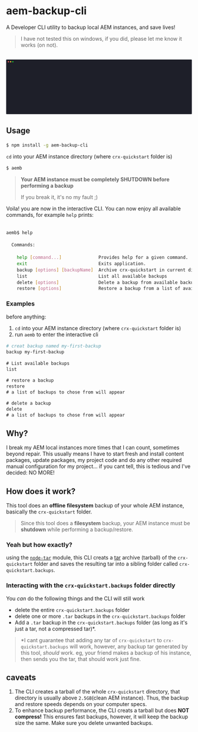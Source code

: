 # aem-backup-cli
A Developer CLI utility to backup local AEM instances, and save lives!

> I have not tested this on windows, if you did, please let me know it works (on not).

<p align="center">
  <br>
  <img src="screenshot.svg">
  <br>
</p>

## Usage

```bash
$ npm install -g aem-backup-cli
```
`cd` into your AEM instance directory (where `crx-quickstart` folder is)

```bash
$ aemb
```
> **Your AEM instance must be completely SHUTDOWN before performing a backup**
> 
> If you break it, it's no my fault ;)

Voila! you are now in the interactive CLI. You can now enjoy all available commands, for example `help` prints:

```bash

aemb$ help

  Commands:

    help [command...]              Provides help for a given command.
    exit                           Exits application.
    backup [options] [backupName]  Archive crx-quickstart in current directory and move archive to crx-quickstart.backups folder in current directory
    list                           List all available backups
    delete [options]               Delete a backup from available backups
    restore [options]              Restore a backup from a list of available backups

```

### Examples
before anything:

1. `cd` into your AEM instance directory (where `crx-quickstart` folder is)
2. run `aemb` to enter the interactive cli

```bash
# creat backup named my-first-backup
backup my-first-backup
```

```
# List available backups
list
```
```
# restore a backup
restore
# a list of backups to chose from will appear
```
```
# delete a backup
delete
# a list of backups to chose from will appear

```


## Why?
I break my AEM local instances more times that I can count, sometimes beyond repair. This usually means I have to start fresh and install content packages, update packages, my project code and do any other required manual configuration for my project... if you cant tell, this is tedious and I've decided: NO MORE!

## How does it work?
This tool does an **offline** **filesystem** backup of your whole AEM instance, basically the `crx-quickstart` folder.

> Since this tool does a **filesystem** backup, your AEM instance must be **shutdown** while performing a backup/restore.

### Yeah but how exactly?
using the [`node-tar`](https://github.com/npm/node-tar) module, this CLI creats a [tar](https://en.wikipedia.org/wiki/Tar_(computing)) archive (tarball) of the `crx-quickstart` folder and saves the resulting tar into a sibling folder called `crx-quickstart.backups`.

### Interacting with the `crx-quickstart.backups` folder directly
You *can* do the following things and the CLI will still work

  -  delete the entire `crx-quickstart.backups` folder 
  -  delete one or more `.tar` backups in the `crx-quickstart.backups` folder 
  -  Add a `.tar` backup in the `crx-quickstart.backups` folder (as long as it's just a tar, not a compressed tar)*. 
  
  > *I cant guarantee that adding any tar of `crx-quickstart` to `crx-quickstart.backups` will work, however, any backup tar generated by this tool, *should* work. eg, your friend makes a backup of his instance, then sends you the tar, that should work just fine.

## caveats
1. The CLI creates a tarball of the whole `crx-quickstart` directory, that directory is usually above `2.5GB`(clean AEM instance). Thus, the backup and restore speeds depends on your computer specs.
2. To enhance backup performance, the CLI creats a tarball but does **NOT compress!** This ensures fast backups, however, it will keep the backup size the same. Make sure you delete unwanted backups.




 
